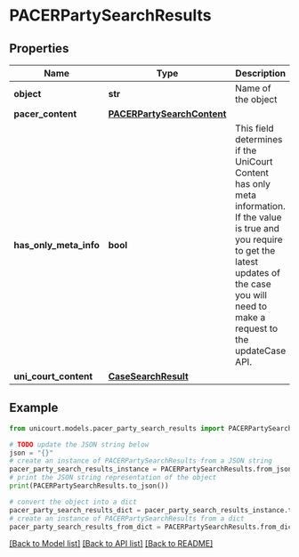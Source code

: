 # PACERPartySearchResults


## Properties

Name | Type | Description | Notes
------------ | ------------- | ------------- | -------------
**object** | **str** | Name of the object | [default to 'PACERPartySearchResults']
**pacer_content** | [**PACERPartySearchContent**](PACERPartySearchContent.md) |  | 
**has_only_meta_info** | **bool** | This field determines if the UniCourt Content has only meta information. If the value is true and you require to get the latest updates of the case you will need to make a request to the updateCase API. | 
**uni_court_content** | [**CaseSearchResult**](CaseSearchResult.md) |  | 

## Example

```python
from unicourt.models.pacer_party_search_results import PACERPartySearchResults

# TODO update the JSON string below
json = "{}"
# create an instance of PACERPartySearchResults from a JSON string
pacer_party_search_results_instance = PACERPartySearchResults.from_json(json)
# print the JSON string representation of the object
print(PACERPartySearchResults.to_json())

# convert the object into a dict
pacer_party_search_results_dict = pacer_party_search_results_instance.to_dict()
# create an instance of PACERPartySearchResults from a dict
pacer_party_search_results_from_dict = PACERPartySearchResults.from_dict(pacer_party_search_results_dict)
```
[[Back to Model list]](../README.md#documentation-for-models) [[Back to API list]](../README.md#documentation-for-api-endpoints) [[Back to README]](../README.md)


